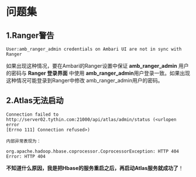 问题集
================================================================================
## 1.Ranger警告
```
User:amb_ranger_admin credentials on Ambari UI are not in sync with Ranger
```
如果出现这种情况，要在Ambari的Ranger设置中保证 **amb_ranger_admin** 用户的密码与 **Ranger
登录界面** 中使用 **amb_ranger_admin**用户登录一致。如果出现这种情况可能登录到Ranger中修改
amb_ranger_admin用户的密码。

## 2.Atlas无法启动
```
Connection failed to http://server02.tythin.com:21000/api/atlas/admin/status (<urlopen error 
[Errno 111] Connection refused>)

内部异常表现为：

org.apache.hadoop.hbase.coprocessor.CoprocessorException: HTTP 404 Error: HTTP 404
```
**不知道什么原因，我是把Hbase的服务重启之后，再启动Atlas服务就成功了**！